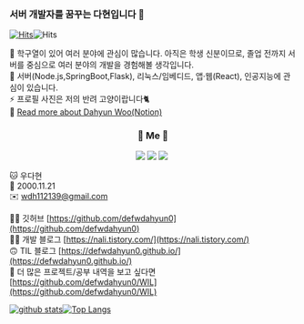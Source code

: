 ### 서버 개발자를 꿈꾸는 다현입니다 👋

[![Hits](https://hits.seeyoufarm.com/api/count/incr/badge.svg?url=https%3A%2F%2Fgithub.com%2Fdefwdahyun0&count_bg=%2379C83D&title_bg=%23555555&icon=&icon_color=%23E7E7E7&title=hits&edge_flat=false)](https://hits.seeyoufarm.com)![Hits](https://img.shields.io/github/followers/defwdahyun0?label=Follow)

🔭 학구열이 있어 여러 분야에 관심이 많습니다. 아직은 학생 신분이므로, 졸업 전까지 서버를 중심으로 여러 분야의 개발을 경험해볼 생각입니다. <br>
🌱 서버(Node.js,SpringBoot,Flask), 리눅스/임베디드, 앱·웹(React), 인공지능에 관심이 있습니다. <br>
⚡ 프로필 사진은 저의 반려 고양이랍니다🐈  <br>
🤔 [Read more about Dahyun Woo(Notion)](https://www.notion.so/Resume-07a1f07286594a7bbeb296d2678e5f92)

<h3 align="center">🍒 Me 🍒 </h3>
<p align="center">
  <a href="mailto:wdh112139@gmail.com"><img src="https://img.shields.io/badge/Gmail-d14836?style=flat-square&logo=Gmail&logoColor=white&link=wdh112139@gmail.com"/></a>
  <a href="https://defwdahyun0.github.io/"><img src="http://img.shields.io/badge/-About%20Me-yellow?style=flat-square&logo=github&link=https://defwdahyun0.github.io/"/></a>
  <a href="https://nali.tistory.com/"><img src="http://img.shields.io/badge/-Tech%20blog-green?style=flat-square&logo=github&link=https://nali.tistory.com/"/></a>&nbsp
</p>

🐱 우다현 <br>
🎂 2000.11.21 <br>
✉️  wdh112139@gmail.com <br>

👨‍💻 깃허브 [https://github.com/defwdahyun0](https://github.com/defwdahyun0) <br>
👨‍💻 개발 블로그 [https://nali.tistory.com/](https://nali.tistory.com/) <br>
🙃 TIL 블로그 [https://defwdahyun0.github.io/](https://defwdahyun0.github.io/) <br>
💁 더 많은 프로젝트/공부 내역을 보고 싶다면 [https://github.com/defwdahyun0/WIL](https://github.com/defwdahyun0/WIL) <br>


[![github stats](https://github-readme-stats.vercel.app/api?username=defwdahyun0&show_icons=true&hide_border=true)](https://github.com/defwdahyun0)[![Top Langs](https://github-readme-stats.vercel.app/api/top-langs/?username=defwdahyun0&layout=compact)](https://github.com/defwdahyun0)
